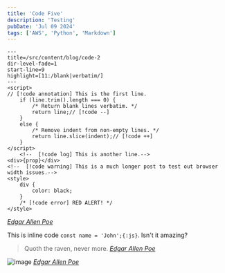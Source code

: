 ```yaml
---
title: 'Code Five'
description: 'Testing'
pubDate: 'Jul 09 2024'
tags: ['AWS', 'Python', 'Markdown']
---
```


```svelte meta=---
---
title=/src/content/blog/code-2
dir-level-fade=1
start-line=9
highlight=[11:/blank|verbatim/]
---
<script>
// [!code annotation] This is the first line.
    if (line.trim().length === 0) {
        /* Return blank lines verbatim. */
        return line;// [!code --]
    }
    else {
        /* Remove indent from non-empty lines. */
        return line.slice(indent);// [!code ++]
    }
</script>
    <!--  [!code log] This is another line.-->
<div>{prop}</div>
<!--  [!code warning] This is a much longer post to test out browser width issues.-->
<style>
    div {
        color: black;
    }
    /* [!code error] RED ALERT! */
</style>
```
<cite>[Edgar Allen Poe](http://www.google.com)</cite>

This is inline code `const name = 'John';{:js}`. Isn't it amazing?

> Quoth the raven, never more.
> <cite>[Edgar Allen Poe](http://www.google.com)</cite>

![image](/blog-placeholder-about.jpg)
<cite>[Edgar Allen Poe](http://www.google.com)</cite>